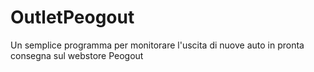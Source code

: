# OutletPeogout
Un semplice programma per monitorare l'uscita di nuove auto in pronta consegna sul webstore Peogout
